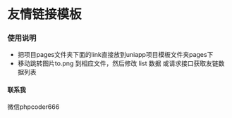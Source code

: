# 友情链接模板

### 使用说明

* 把项目pages文件夹下面的link直接放到uniapp项目模板文件夹pages下
* 移动跳转图片to.png 到相应文件，然后修改 list 数据 或请求接口获取友链数据列表

#### 联系我

微信phpcoder666